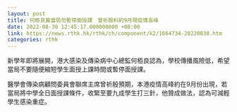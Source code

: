 ```yaml
---
layout: post
title: 何栢良冀當局勿暫停面授課　曾祈殷料約9月現疫情高峰
date: 2022-08-30 12:45:17.000000000 +08:00
link: https://news.rthk.hk/rthk/ch/component/k2/1664734-20220830.htm
categories: rthk
---
```


新學年即將展開，港大感染及傳染病中心總監何栢良認為，學校傳播風險低，希望當局不要隨便縮短學生面授上課時間或暫停面授課。

醫學會傳染病顧問委員會聯席主席曾祈殷預期，本港疫情高峰約在9月份出現，若當局將中學全日面授課條件，收緊至要九成學生打三針，他贊成做法，認為可減輕學生感染重症。
